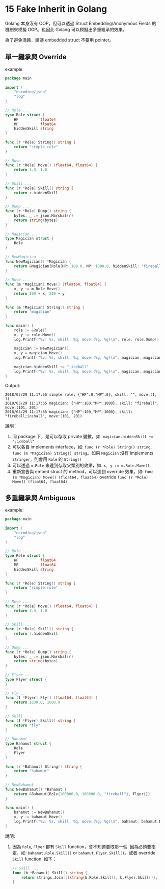 # 15 Fake Inherit in Golang
  
  
Golang 本身沒有 OOP，但可以透過 Struct Embedding/Anonymous Fields 的機制來模擬 OOP。也因此 Golang 可以模擬出多重繼承的效果。
  
為了避免混餚，建議 embedded struct 不要用 pointer。
  
## 單一繼承與 Override
  
  
example:
  
```go
package main
  
import (
    "encoding/json"
    "log"
)
  
// Role ...
type Role struct {
    HP          float64
    MP          float64
    hiddenSkill string
}
  
func (r *Role) String() string {
    return "simple role"
}
  
// Move ...
func (r *Role) Move() (float64, float64) {
    return 1.0, 1.0
}
  
// Skill ...
func (r *Role) Skill() string {
    return r.hiddenSkill
}
  
// Dump ...
func (r *Role) Dump() string {
    bytes, _ := json.Marshal(r)
    return string(bytes)
}
  
// Magician ...
type Magician struct {
    Role
}
  
// NewMagician ...
func NewMagician() *Magician {
    return &Magician{Role{HP: 100.0, MP: 1000.0, hiddenSkill: "fireball"}}
}
  
// Move ...
func (m *Magician) Move() (float64, float64) {
    x, y := m.Role.Move()
    return 100 + x, 200 + y
}
  
func (m *Magician) String() string {
    return "magician"
}
  
func main() {
    role := &Role{}
    x, y := role.Move()
    log.Printf("%v: %s, skill: %q, move:(%g, %g)\n", role, role.Dump(), role.Skill(), x, y)
  
    magician := NewMagician()
    x, y = magician.Move()
    log.Printf("%v: %s, skill: %q, move:(%g, %g)\n", magician, magician.Dump(), magician.Skill(), x, y)
  
    magician.hiddenSkill += ";iceball"
    log.Printf("%v: %s, skill: %q, move:(%g, %g)\n", magician, magician.Dump(), magician.Skill(), x, y)
}
```
  
Output:
  
```text
2018/03/29 11:17:55 simple role: {"HP":0,"MP":0}, skill: "", move:(1, 1)
2018/03/29 11:17:55 magician: {"HP":100,"MP":1000}, skill: "fireball", move:(101, 201)
2018/03/29 11:17:55 magician: {"HP":100,"MP":1000}, skill: "fireball;iceball", move:(101, 201)
```
  
說明：
  
1. 同 package 下，是可以存取 private 變數，如: `magician.hiddenSkill += ";iceball"`
1. 可以各自 implements interface，如: `func (r *Role) String() string`, `func (m *Magician) String() string`。如果 `Magician` 沒有 implements `Stringer`，則會用 `Role` 的 `String()`
1. 可以透過 `m.Role` 來達到存取父類別的效果，如: `x, y := m.Role.Move()`
1. 重新宣告與 embed struct 的 method，可以達到 override 效果，如: `func (m *Magician) Move() (float64, float64)` override `func (r *Role) Move() (float64, float64)`
  
## 多重繼承與 Ambiguous
  
  
example:
  
```go
package main
  
import (
    "encoding/json"
    "log"
)
  
// Role ...
type Role struct {
    HP          float64
    MP          float64
    hiddenSkill string
}
  
func (r *Role) String() string {
    return "simple role"
}
  
// Move ...
func (r *Role) Move() (float64, float64) {
    return 1.0, 1.0
}
  
// Skill ...
func (r *Role) Skill() string {
    return r.hiddenSkill
}
  
// Dump ...
func (r *Role) Dump() string {
    bytes, _ := json.Marshal(r)
    return string(bytes)
}
  
// Flyer ...
type Flyer struct {
}
  
// Fly ...
func (f *Flyer) Fly() (float64, float64) {
    return 1000.0, 1000.0
}
  
// Skill ...
func (f *Flyer) Skill() string {
    return "fly"
}
  
// Bahamut ...
type Bahamut struct {
    Role
    Flyer
}
  
func (r *Bahamut) String() string {
    return "bahamut"
}
  
// NewBahamut ...
func NewBahamut() *Bahamut {
    return &Bahamut{Role{100000.0, 100000.0, "fireball"}, Flyer{}}
}
  
func main() {
    bahamut := NewBahamut()
    x, y := bahamut.Move()
    log.Printf("%v: %s, skill: %q, move:(%g, %g)\n", bahamut, bahamut.Dump(), bahamut.Skill(), x, y) // error: ambiguous selector bahamut.Skill
}
```
  
說明:
  
1. 因為 `Role`, `Flyer` 都有 `Skill` function，會不知道要取那一個. 因為必預要指定，如: `bahamut.Role.Skill()` or `bahamut.Flyer.Skill()`。或者 override `Skill` function. 如下：
  
    ```go
    // Skill ...
    func (b *Bahamut) Skill() string {
        return strings.Join([]string{b.Role.Skill(), b.Flyer.Skill()}, ";")
    }
    ```
  